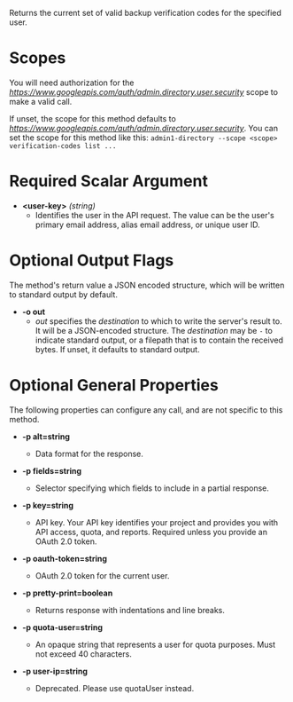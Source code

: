 Returns the current set of valid backup verification codes for the specified user.
# Scopes

You will need authorization for the *https://www.googleapis.com/auth/admin.directory.user.security* scope to make a valid call.

If unset, the scope for this method defaults to *https://www.googleapis.com/auth/admin.directory.user.security*.
You can set the scope for this method like this: `admin1-directory --scope <scope> verification-codes list ...`
# Required Scalar Argument
* **&lt;user-key&gt;** *(string)*
    - Identifies the user in the API request. The value can be the user&#39;s primary email address, alias email address, or unique user ID.

# Optional Output Flags

The method's return value a JSON encoded structure, which will be written to standard output by default.

* **-o out**
    - *out* specifies the *destination* to which to write the server's result to.
      It will be a JSON-encoded structure.
      The *destination* may be `-` to indicate standard output, or a filepath that is to contain the received bytes.
      If unset, it defaults to standard output.
# Optional General Properties

The following properties can configure any call, and are not specific to this method.

* **-p alt=string**
    - Data format for the response.

* **-p fields=string**
    - Selector specifying which fields to include in a partial response.

* **-p key=string**
    - API key. Your API key identifies your project and provides you with API access, quota, and reports. Required unless you provide an OAuth 2.0 token.

* **-p oauth-token=string**
    - OAuth 2.0 token for the current user.

* **-p pretty-print=boolean**
    - Returns response with indentations and line breaks.

* **-p quota-user=string**
    - An opaque string that represents a user for quota purposes. Must not exceed 40 characters.

* **-p user-ip=string**
    - Deprecated. Please use quotaUser instead.
